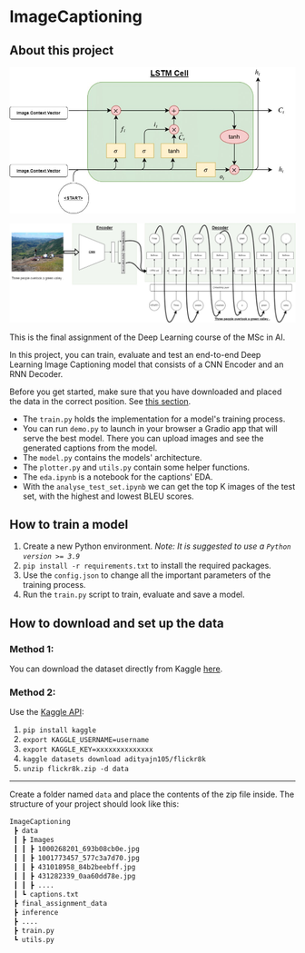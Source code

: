 # **ImageCaptioning**

## **About this project**



![lstm_info](./final_assignment_data/image_captioning-lstm_cell_as_gate.jpg)

![model_arch](./final_assignment_data/image_captioning-context_as_gate_inference.jpg)

This is the final assignment of the Deep Learning course of the MSc in AI.

In this project, you can train, evaluate and test an end-to-end Deep Learning Image Captioning model that consists of a CNN Encoder and an RNN Decoder.

Before you get started, make sure that you have downloaded and placed the data in the correct position. See [this section](#how-to-download-and-set-up-the-data).

- The `train.py` holds the implementation for a model's training process.
- You can run `demo.py` to launch in your browser a Gradio app that will serve the best model. There you can upload images and see the generated captions from the model.
- The `model.py` contains the models' architecture.
- The `plotter.py` and `utils.py` contain some helper functions.
- The `eda.ipynb` is a notebook for the captions' EDA.
- With the `analyse_test_set.ipynb` we can get the top K images of the test set, with the highest and lowest BLEU scores.


## **How to train a model**

1. Create a new Python environment. *Note: It is suggested to use a `Python version >= 3.9`*
2. `pip install -r requirements.txt` to install the required packages.
3. Use the `config.json` to change all the important parameters of the training process.
4. Run the `train.py` script to train, evaluate and save a model.


## **How to download and set up the data**

### **Method 1:**

You can download the dataset directly from Kaggle [here](https://www.kaggle.com/datasets/adityajn105/flickr8k).

### **Method 2:**

Use the [Kaggle API](https://github.com/Kaggle/kaggle-api):
1. `pip install kaggle`
2. `export KAGGLE_USERNAME=username`
3. `export KAGGLE_KEY=xxxxxxxxxxxxxx`
4. `kaggle datasets download adityajn105/flickr8k`
5. `unzip flickr8k.zip -d data`

---

Create a folder named `data` and place the contents of the zip file inside. The structure of your project should look like this:

```
ImageCaptioning
 ┣ data
 ┃ ┣ Images
 ┃ ┃ ┣ 1000268201_693b08cb0e.jpg
 ┃ ┃ ┣ 1001773457_577c3a7d70.jpg
 ┃ ┃ ┣ 431018958_84b2beebff.jpg
 ┃ ┃ ┣ 431282339_0aa60dd78e.jpg
 ┃ ┃ ┣ ....
 ┃ ┗ captions.txt
 ┣ final_assignment_data
 ┣ inference
 ┣ ....
 ┣ train.py
 ┗ utils.py
```